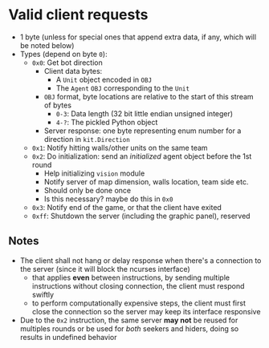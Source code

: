 # Valid client requests
- 1 byte (unless for special ones that append extra data, if any, which will be noted below)
- Types (depend on byte `0`):
    - `0x0`: Get bot direction
        - Client data bytes:
            <!-- - `1`: Round number (under 200 rounds limit)
            - `2`: Agent type
            - `3`: Unit ID
            - `4`: Unit X coord
            - `5`: Unit Y coord -->
            - A `Unit` object encoded in `OBJ`
            - The `Agent` `OBJ` corresponding to the `Unit`
        - `OBJ` format, byte locations are relative to the start of this stream of bytes
            - `0-3`: Data length (32 bit little endian unsigned integer)
            - `4-?`: The pickled Python object
        - Server response: one byte representing enum number for a direction in `kit.Direction`
    - `0x1`: Notify hitting walls/other units on the same team
    - `0x2`: Do initialization: send an _initialized_ agent object before the 1st round
        - Help initializing `vision` module
        - Notify server of map dimension, walls location, team side etc.
        - Should only be done once
        - Is this necessary? maybe do this in `0x0`
    - `0x3`: Notify end of the game, or that the client have exited
    - `0xff`: Shutdown the server (including the graphic panel), reserved
## Notes
- The client shall not hang or delay response when there's a connection to the server (since it will block the ncurses interface)
    - that applies **even** between instructions, by sending multiple instructions without closing connection, the client must respond swiftly
    - to perform computationally expensive steps, the client must first close the connection so the server may keep its interface responsive
- Due to the `0x2` instruction, the same server **may not** be reused for multiples rounds or be used for _both_ seekers and hiders, doing so results in undefined behavior